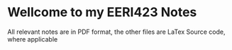 # Wellcome to my EERI423 Notes

All relevant notes are in PDF format, the other files are LaTex Source code, where applicable
